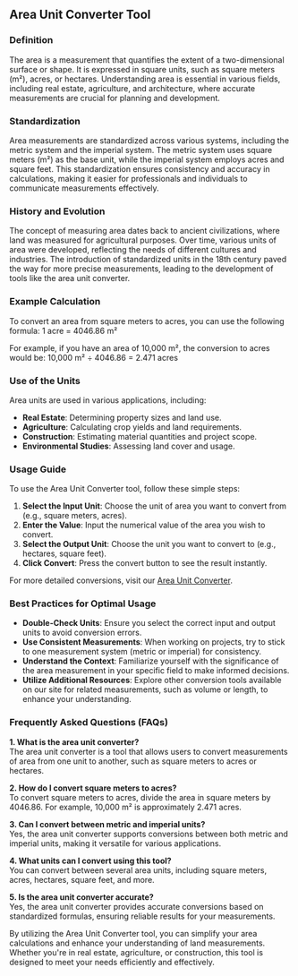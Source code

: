 ## Area Unit Converter Tool

### Definition
The area is a measurement that quantifies the extent of a two-dimensional surface or shape. It is expressed in square units, such as square meters (m²), acres, or hectares. Understanding area is essential in various fields, including real estate, agriculture, and architecture, where accurate measurements are crucial for planning and development.

### Standardization
Area measurements are standardized across various systems, including the metric system and the imperial system. The metric system uses square meters (m²) as the base unit, while the imperial system employs acres and square feet. This standardization ensures consistency and accuracy in calculations, making it easier for professionals and individuals to communicate measurements effectively.

### History and Evolution
The concept of measuring area dates back to ancient civilizations, where land was measured for agricultural purposes. Over time, various units of area were developed, reflecting the needs of different cultures and industries. The introduction of standardized units in the 18th century paved the way for more precise measurements, leading to the development of tools like the area unit converter.

### Example Calculation
To convert an area from square meters to acres, you can use the following formula:
1 acre = 4046.86 m²

For example, if you have an area of 10,000 m², the conversion to acres would be:
10,000 m² ÷ 4046.86 = 2.471 acres

### Use of the Units
Area units are used in various applications, including:
- **Real Estate**: Determining property sizes and land use.
- **Agriculture**: Calculating crop yields and land requirements.
- **Construction**: Estimating material quantities and project scope.
- **Environmental Studies**: Assessing land cover and usage.

### Usage Guide
To use the Area Unit Converter tool, follow these simple steps:
1. **Select the Input Unit**: Choose the unit of area you want to convert from (e.g., square meters, acres).
2. **Enter the Value**: Input the numerical value of the area you wish to convert.
3. **Select the Output Unit**: Choose the unit you want to convert to (e.g., hectares, square feet).
4. **Click Convert**: Press the convert button to see the result instantly.

For more detailed conversions, visit our [Area Unit Converter](https://www.inayam.co/unit-converter/area).

### Best Practices for Optimal Usage
- **Double-Check Units**: Ensure you select the correct input and output units to avoid conversion errors.
- **Use Consistent Measurements**: When working on projects, try to stick to one measurement system (metric or imperial) for consistency.
- **Understand the Context**: Familiarize yourself with the significance of the area measurement in your specific field to make informed decisions.
- **Utilize Additional Resources**: Explore other conversion tools available on our site for related measurements, such as volume or length, to enhance your understanding.

### Frequently Asked Questions (FAQs)

**1. What is the area unit converter?**  
The area unit converter is a tool that allows users to convert measurements of area from one unit to another, such as square meters to acres or hectares.

**2. How do I convert square meters to acres?**  
To convert square meters to acres, divide the area in square meters by 4046.86. For example, 10,000 m² is approximately 2.471 acres.

**3. Can I convert between metric and imperial units?**  
Yes, the area unit converter supports conversions between both metric and imperial units, making it versatile for various applications.

**4. What units can I convert using this tool?**  
You can convert between several area units, including square meters, acres, hectares, square feet, and more.

**5. Is the area unit converter accurate?**  
Yes, the area unit converter provides accurate conversions based on standardized formulas, ensuring reliable results for your measurements.

By utilizing the Area Unit Converter tool, you can simplify your area calculations and enhance your understanding of land measurements. Whether you're in real estate, agriculture, or construction, this tool is designed to meet your needs efficiently and effectively.